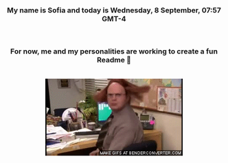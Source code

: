 


<div align="center">
<h3 >My name is Sofia and today is Wednesday, 8 September, 07:57 GMT-4</h3><br>
<h3 >For now, me and my personalities are working to create a fun Readme 👋
</h3><br>
<img src='img/dwight.gif' alt='working...'/>
</div>
